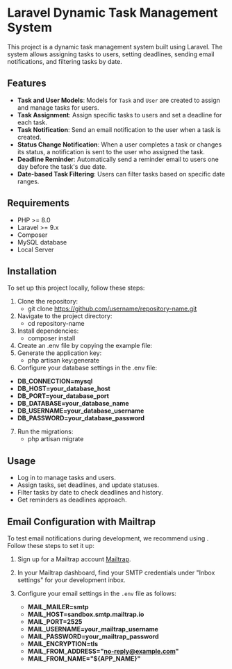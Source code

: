 # Laravel Dynamic Task Management System

This project is a dynamic task management system built using Laravel. 
The system allows assigning tasks to users, setting deadlines, sending email notifications, and filtering tasks by date.

## Features

- **Task and User Models**: Models for `Task` and `User` are created to assign and manage tasks for users.
- **Task Assignment**: Assign specific tasks to users and set a deadline for each task.
- **Task Notification**: Send an email notification to the user when a task is created.
- **Status Change Notification**: When a user completes a task or changes its status, a notification is sent to the user who assigned the task.
- **Deadline Reminder**: Automatically send a reminder email to users one day before the task's due date.
- **Date-based Task Filtering**: Users can filter tasks based on specific date ranges.

## Requirements

- PHP >= 8.0
- Laravel >= 9.x
- Composer
- MySQL database
- Local Server

## Installation

To set up this project locally, follow these steps:

1. Clone the repository:
   - git clone https://github.com/username/repository-name.git
2. Navigate to the project directory:
   - cd repository-name
3. Install dependencies:
   - composer install
4. Create an .env file by copying the example file:
5. Generate the application key:
   - php artisan key:generate
6. Configure your database settings in the .env file:
  - **DB_CONNECTION=mysql**
  - **DB_HOST=your_database_host**
  - **DB_PORT=your_database_port**
  - **DB_DATABASE=your_database_name**
  - **DB_USERNAME=your_database_username**
  - **DB_PASSWORD=your_database_password**
7. Run the migrations:
   - php artisan migrate
  

  ## Usage
  
- Log in to manage tasks and users.
- Assign tasks, set deadlines, and update statuses.
- Filter tasks by date to check deadlines and history.
- Get reminders as deadlines approach.

## Email Configuration with Mailtrap

To test email notifications during development, we recommend using . Follow these steps to set it up:

1. Sign up for a Mailtrap account [Mailtrap](https://mailtrap.io/).
2. In your Mailtrap dashboard, find your SMTP credentials under "Inbox settings" for your development inbox.
3. Configure your email settings in the `.env` file as follows:

   - **MAIL_MAILER=smtp**
   - **MAIL_HOST=sandbox.smtp.mailtrap.io**
   - **MAIL_PORT=2525**
   - **MAIL_USERNAME=your_mailtrap_username**
   - **MAIL_PASSWORD=your_mailtrap_password**
   - **MAIL_ENCRYPTION=tls**
   - **MAIL_FROM_ADDRESS="no-reply@example.com"**
   - **MAIL_FROM_NAME="${APP_NAME}"**
